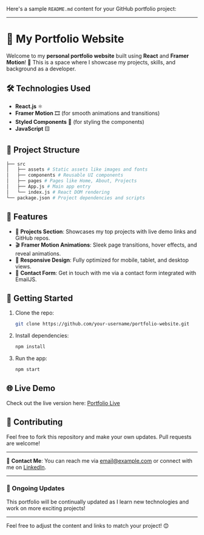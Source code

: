 Here's a sample `README.md` content for your GitHub portfolio project:

---

# 🌟 My Portfolio Website

Welcome to my **personal portfolio website** built using **React** and **Framer Motion**! 🚀 This is a space where I showcase my projects, skills, and background as a developer.

## 🛠️ Technologies Used

- **React.js** ⚛️
- **Framer Motion** 🎞️ (for smooth animations and transitions)
- **Styled Components** 💅 (for styling the components)
- **JavaScript** 🟨

## 📂 Project Structure

```bash
├── src
│   ├── assets # Static assets like images and fonts
│   ├── components # Reusable UI components
│   ├── pages # Pages like Home, About, Projects
│   ├── App.js # Main app entry
│   └── index.js # React DOM rendering
└── package.json # Project dependencies and scripts
```

## 🎨 Features

- 💼 **Projects Section**: Showcases my top projects with live demo links and GitHub repos.
- 🎬 **Framer Motion Animations**: Sleek page transitions, hover effects, and reveal animations.
- 📱 **Responsive Design**: Fully optimized for mobile, tablet, and desktop views.
- 💌 **Contact Form**: Get in touch with me via a contact form integrated with EmailJS.

## 🚀 Getting Started

1. Clone the repo:
   ```bash
   git clone https://github.com/your-username/portfolio-website.git
   ```
2. Install dependencies:
   ```bash
   npm install
   ```
3. Run the app:
   ```bash
   npm start
   ```

## 🌐 Live Demo

Check out the live version here: [Portfolio Live](https://your-portfolio-link.com)

## 🤝 Contributing

Feel free to fork this repository and make your own updates. Pull requests are welcome!

---

📧 **Contact Me**: You can reach me via [email@example.com](mailto:email@example.com) or connect with me on [LinkedIn](https://www.linkedin.com/in/yourprofile).

---

### 🚧 Ongoing Updates

This portfolio will be continually updated as I learn new technologies and work on more exciting projects!

---

Feel free to adjust the content and links to match your project! 😊
